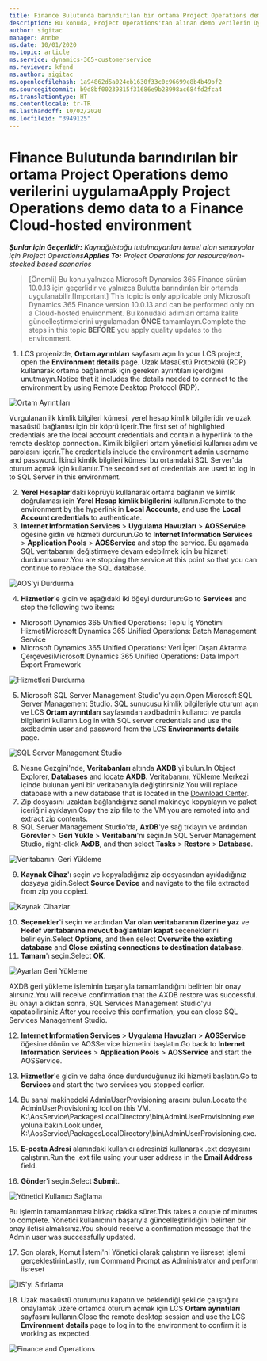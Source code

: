 ```yaml
---
title: Finance Bulutunda barındırılan bir ortama Project Operations demo verilerini uygulama
description: Bu konuda, Project Operations'tan alınan demo verilerin Dynamics 365 Finance Bulutunda barındırılan bir ortama nasıl uygulanacağı açıklanmaktadır.
author: sigitac
manager: Annbe
ms.date: 10/01/2020
ms.topic: article
ms.service: dynamics-365-customerservice
ms.reviewer: kfend
ms.author: sigitac
ms.openlocfilehash: 1a94862d5a024eb1630f33c0c96699e8b4b49bf2
ms.sourcegitcommit: b9d8bf00239815f31686e9b28998ac684fd2fca4
ms.translationtype: HT
ms.contentlocale: tr-TR
ms.lasthandoff: 10/02/2020
ms.locfileid: "3949125"
---
```

# <a name="apply-project-operations-demo-data-to-a-finance-cloud-hosted-environment"></a><span data-ttu-id="0f19e-103">Finance Bulutunda barındırılan bir ortama Project Operations demo verilerini uygulama</span><span class="sxs-lookup"><span data-stu-id="0f19e-103">Apply Project Operations demo data to a Finance Cloud-hosted environment</span></span>

<span data-ttu-id="0f19e-104">_**Şunlar için Geçerlidir:** Kaynağı/stoğu tutulmayanları temel alan senaryolar için Project Operations_</span><span class="sxs-lookup"><span data-stu-id="0f19e-104">_**Applies To:** Project Operations for resource/non-stocked based scenarios_</span></span>

><span data-ttu-id="0f19e-105">[Önemli] Bu konu yalnızca Microsoft Dynamics 365 Finance sürüm 10.0.13 için geçerlidir ve yalnızca Bulutta barındırılan bir ortamda uygulanabilir.</span><span class="sxs-lookup"><span data-stu-id="0f19e-105">[Important] This topic is only applicable only Microsoft Dynamics 365 Finance version 10.0.13 and can be performed only on a Cloud-hosted environment.</span></span> <span data-ttu-id="0f19e-106">Bu konudaki adımları ortama kalite güncelleştirmelerini uygulamadan **ÖNCE** tamamlayın.</span><span class="sxs-lookup"><span data-stu-id="0f19e-106">Complete the steps in this topic **BEFORE** you apply quality updates to the environment.</span></span>

1. <span data-ttu-id="0f19e-107">LCS projenizde, **Ortam ayrıntıları** sayfasını açın.</span><span class="sxs-lookup"><span data-stu-id="0f19e-107">In your LCS project, open the **Environment details** page.</span></span> <span data-ttu-id="0f19e-108">Uzak Masaüstü Protokolü (RDP) kullanarak ortama bağlanmak için gereken ayrıntıları içerdiğini unutmayın.</span><span class="sxs-lookup"><span data-stu-id="0f19e-108">Notice that it includes the details needed to connect to the environment by using Remote Desktop Protocol (RDP).</span></span>

![ Ortam Ayrıntıları](./media/1EnvironmentDetails.png)

<span data-ttu-id="0f19e-110">Vurgulanan ilk kimlik bilgileri kümesi, yerel hesap kimlik bilgileridir ve uzak masaüstü bağlantısı için bir köprü içerir.</span><span class="sxs-lookup"><span data-stu-id="0f19e-110">The first set of highlighted credentials are the local account credentials and contain a hyperlink to the remote desktop connection.</span></span> <span data-ttu-id="0f19e-111">Kimlik bilgileri ortam yöneticisi kullanıcı adını ve parolasını içerir.</span><span class="sxs-lookup"><span data-stu-id="0f19e-111">The credentials include the environment admin username and password.</span></span> <span data-ttu-id="0f19e-112">İkinci kimlik bilgileri kümesi bu ortamdaki SQL Server'da oturum açmak için kullanılır.</span><span class="sxs-lookup"><span data-stu-id="0f19e-112">The second set of credentials are used to log in to SQL Server in this environment.</span></span>

2. <span data-ttu-id="0f19e-113">**Yerel Hesaplar**'daki köprüyü kullanarak ortama bağlanın ve kimlik doğrulaması için **Yerel Hesap kimlik bilgilerini** kullanın.</span><span class="sxs-lookup"><span data-stu-id="0f19e-113">Remote to the environment by the hyperlink in **Local Accounts**, and use the **Local Account credentials** to authenticate.</span></span>
3. <span data-ttu-id="0f19e-114">**Internet Information Services** > **Uygulama Havuzları** > **AOSService** öğesine gidin ve hizmeti durdurun.</span><span class="sxs-lookup"><span data-stu-id="0f19e-114">Go to **Internet Information Services** > **Application Pools** > **AOSService** and stop the service.</span></span> <span data-ttu-id="0f19e-115">Bu aşamada SQL veritabanını değiştirmeye devam edebilmek için bu hizmeti durdurursunuz.</span><span class="sxs-lookup"><span data-stu-id="0f19e-115">You are stopping the service at this point so that you can continue to replace the SQL database.</span></span>

![AOS'yi Durdurma](./media/2StopAOS.png)

4. <span data-ttu-id="0f19e-117">**Hizmetler**'e gidin ve aşağıdaki iki öğeyi durdurun:</span><span class="sxs-lookup"><span data-stu-id="0f19e-117">Go to **Services** and stop the following two items:</span></span>

- <span data-ttu-id="0f19e-118">Microsoft Dynamics 365 Unified Operations: Toplu İş Yönetimi Hizmeti</span><span class="sxs-lookup"><span data-stu-id="0f19e-118">Microsoft Dynamics 365 Unified Operations: Batch Management Service</span></span>
- <span data-ttu-id="0f19e-119">Microsoft Dynamics 365 Unified Operations: Veri İçeri Dışarı Aktarma Çerçevesi</span><span class="sxs-lookup"><span data-stu-id="0f19e-119">Microsoft Dynamics 365 Unified Operations: Data Import Export Framework</span></span>

![Hizmetleri Durdurma](./media/3StopServices.png)

5. <span data-ttu-id="0f19e-121">Microsoft SQL Server Management Studio'yu açın.</span><span class="sxs-lookup"><span data-stu-id="0f19e-121">Open Microsoft SQL Server Management Studio.</span></span> <span data-ttu-id="0f19e-122">SQL sunucusu kimlik bilgileriyle oturum açın ve LCS **Ortam ayrıntıları** sayfasından axdbadmin kullanıcı ve parola bilgilerini kullanın.</span><span class="sxs-lookup"><span data-stu-id="0f19e-122">Log in with SQL server credentials and use the axdbadmin user and password from the LCS **Environments details** page.</span></span>

![SQL Server Management Studio](./media/4SSMS.png)

6. <span data-ttu-id="0f19e-124">Nesne Gezgini'nde, **Veritabanları** altında **AXDB**'yi bulun.</span><span class="sxs-lookup"><span data-stu-id="0f19e-124">In Object Explorer, **Databases** and locate **AXDB**.</span></span> <span data-ttu-id="0f19e-125">Veritabanını, [Yükleme Merkezi](https://download.microsoft.com/download/1/a/3/1a314bd2-b082-4a87-abdc-1ba26c92b63d/ProjOpsDemoDataFOGARelease.zip) içinde bulunan yeni bir veritabanıyla değiştirirsiniz.</span><span class="sxs-lookup"><span data-stu-id="0f19e-125">You will replace database with a new database that is located in the [Download Center](https://download.microsoft.com/download/1/a/3/1a314bd2-b082-4a87-abdc-1ba26c92b63d/ProjOpsDemoDataFOGARelease.zip).</span></span> 
7. <span data-ttu-id="0f19e-126">Zip dosyasını uzaktan bağlandığınız sanal makineye kopyalayın ve paket içeriğini ayıklayın.</span><span class="sxs-lookup"><span data-stu-id="0f19e-126">Copy the zip file to the VM you are remoted into and extract zip contents.</span></span>
8. <span data-ttu-id="0f19e-127">SQL Server Management Studio'da, **AxDB**'ye sağ tıklayın ve ardından **Görevler** > **Geri Yükle** > **Veritabanı**'nı seçin.</span><span class="sxs-lookup"><span data-stu-id="0f19e-127">In SQL Server Management Studio, right-click **AxDB**, and then select **Tasks** > **Restore** > **Database**.</span></span>

![Veritabanını Geri Yükleme](./media/5RestoreDatabase.png)

9. <span data-ttu-id="0f19e-129">**Kaynak Cihaz**'ı seçin ve kopyaladığınız zip dosyasından ayıkladığınız dosyaya gidin.</span><span class="sxs-lookup"><span data-stu-id="0f19e-129">Select **Source Device** and navigate to the file extracted from zip you copied.</span></span>

![Kaynak Cihazlar](./media/6SourceDevice.png)

10. <span data-ttu-id="0f19e-131">**Seçenekler**'i seçin ve ardından **Var olan veritabanının üzerine yaz** ve **Hedef veritabanına mevcut bağlantıları kapat** seçeneklerini belirleyin.</span><span class="sxs-lookup"><span data-stu-id="0f19e-131">Select **Options**, and then select **Overwrite the existing database** and **Close existing connections to destination database**.</span></span> 
11. <span data-ttu-id="0f19e-132">**Tamam**'ı seçin.</span><span class="sxs-lookup"><span data-stu-id="0f19e-132">Select **OK**.</span></span>

![Ayarları Geri Yükleme](./media/7RestoreSetting.png)

<span data-ttu-id="0f19e-134">AXDB geri yükleme işleminin başarıyla tamamlandığını belirten bir onay alırsınız.</span><span class="sxs-lookup"><span data-stu-id="0f19e-134">You will receive confirmation that the AXDB restore was successful.</span></span> <span data-ttu-id="0f19e-135">Bu onayı aldıktan sonra, SQL Services Management Studio'yu kapatabilirsiniz.</span><span class="sxs-lookup"><span data-stu-id="0f19e-135">After you receive this confirmation, you can close SQL Services Management Studio.</span></span>

12. <span data-ttu-id="0f19e-136">**Internet Information Services** > **Uygulama Havuzları** > **AOSService** öğesine dönün ve AOSService hizmetini başlatın.</span><span class="sxs-lookup"><span data-stu-id="0f19e-136">Go back to **Internet Information Services** > **Application Pools** > **AOSService** and start the AOSService.</span></span>
13. <span data-ttu-id="0f19e-137">**Hizmetler**'e gidin ve daha önce durdurduğunuz iki hizmeti başlatın.</span><span class="sxs-lookup"><span data-stu-id="0f19e-137">Go to **Services** and start the two services you stopped earlier.</span></span>

14. <span data-ttu-id="0f19e-138">Bu sanal makinedeki AdminUserProvisioning aracını bulun.</span><span class="sxs-lookup"><span data-stu-id="0f19e-138">Locate the AdminUserProvisioning tool on this VM.</span></span> <span data-ttu-id="0f19e-139">K:\AosService\PackagesLocalDirectory\bin\AdminUserProvisioning.exe yoluna bakın.</span><span class="sxs-lookup"><span data-stu-id="0f19e-139">Look under, K:\AosService\PackagesLocalDirectory\bin\AdminUserProvisioning.exe.</span></span>
15. <span data-ttu-id="0f19e-140">**E-posta Adresi** alanındaki kullanıcı adresinizi kullanarak .ext dosyasını çalıştırın.</span><span class="sxs-lookup"><span data-stu-id="0f19e-140">Run the .ext file using your user address in the **Email Address** field.</span></span> 
16. <span data-ttu-id="0f19e-141">**Gönder**'i seçin.</span><span class="sxs-lookup"><span data-stu-id="0f19e-141">Select **Submit**.</span></span>

![Yönetici Kullanıcı Sağlama](./media/8AdminUserProvisioning.png)

<span data-ttu-id="0f19e-143">Bu işlemin tamamlanması birkaç dakika sürer.</span><span class="sxs-lookup"><span data-stu-id="0f19e-143">This takes a couple of minutes to complete.</span></span> <span data-ttu-id="0f19e-144">Yönetici kullanıcının başarıyla güncelleştirildiğini belirten bir onay iletisi almalısınız.</span><span class="sxs-lookup"><span data-stu-id="0f19e-144">You should receive a confirmation message that the Admin user was successfully updated.</span></span>

17. <span data-ttu-id="0f19e-145">Son olarak, Komut İstemi'ni Yönetici olarak çalıştırın ve iisreset işlemi gerçekleştirin</span><span class="sxs-lookup"><span data-stu-id="0f19e-145">Lastly, run Command Prompt as Administrator and perform iisreset</span></span>

![IIS'yi Sıfırlama](./media/9IISReset.png)

18. <span data-ttu-id="0f19e-147">Uzak masaüstü oturumunu kapatın ve beklendiği şekilde çalıştığını onaylamak üzere ortamda oturum açmak için LCS **Ortam ayrıntıları** sayfasını kullanın.</span><span class="sxs-lookup"><span data-stu-id="0f19e-147">Close the remote desktop session and use the LCS **Environment details** page to log in to the environment to confirm it is working as expected.</span></span>

![Finance and Operations](./media/10FinanceAndOperations.png)
